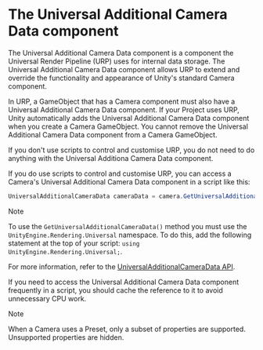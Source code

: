 # The Universal Additional Camera Data component

The Universal Additional Camera Data component is a component the Universal Render Pipeline (URP) uses for internal data storage. The Universal Additional Camera Data component allows URP to extend and override the functionality and appearance of Unity's standard Camera component.

In URP, a GameObject that has a Camera component must also have a Universal Additional Camera Data component. If your Project uses URP, Unity automatically adds the Universal Additional Camera Data component when you create a Camera GameObject. You cannot remove the Universal Additional Camera Data component from a Camera GameObject.

If you don't use scripts to control and customise URP, you do not need to do anything with the Universal Additiona Camera Data component.

If you do use scripts to control and customise URP, you can access a Camera's Universal Additional Camera Data component in a script like this:

```c#
UniversalAdditionalCameraData cameraData = camera.GetUniversalAdditionalCameraData();
```

> [!NOTE]
> To use the `GetUniversalAdditionalCameraData()` method you must use the `UnityEngine.Rendering.Universal` namespace. To do this, add the following statement at the top of your script: `using UnityEngine.Rendering.Universal;`.

For more information, refer to the [UniversalAdditionalCameraData API](xref:UnityEngine.Rendering.Universal.UniversalAdditionalCameraData).

If you need to access the Universal Additional Camera Data component frequently in a script, you should cache the reference to it to avoid unnecessary CPU work.

> [!NOTE]
> When a Camera uses a Preset, only a subset of properties are supported. Unsupported properties are hidden.
